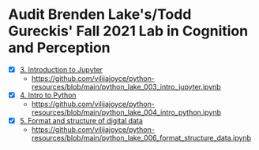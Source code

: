 # Audit Brenden Lake's/Todd Gureckis' Fall 2021 Lab in Cognition and Perception
- [x] [3. Introduction to Jupyter](https://cims.nyu.edu/~brenden/courses/labincp/chapters/02/00-jupyter.html)
  - https://github.com/vilijajoyce/python-resources/blob/main/python_lake_003_intro_jupyter.ipynb  
- [x] [4. Intro to Python](https://cims.nyu.edu/~brenden/courses/labincp/chapters/03/00-python.html) 
  - https://github.com/vilijajoyce/python-resources/blob/main/python_lake_004_intro_python.ipynb  
- [x] [5. Format and structure of digital data](https://cims.nyu.edu/~brenden/courses/labincp/chapters/05/00-data.html)
  - https://github.com/vilijajoyce/python-resources/blob/main/python_lake_006_format_structure_data.ipynb
